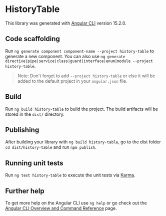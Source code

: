# HistoryTable

This library was generated with [Angular CLI](https://github.com/angular/angular-cli) version 15.2.0.

## Code scaffolding

Run `ng generate component component-name --project history-table` to generate a new component. You can also use `ng generate directive|pipe|service|class|guard|interface|enum|module --project history-table`.
> Note: Don't forget to add `--project history-table` or else it will be added to the default project in your `angular.json` file. 

## Build

Run `ng build history-table` to build the project. The build artifacts will be stored in the `dist/` directory.

## Publishing

After building your library with `ng build history-table`, go to the dist folder `cd dist/history-table` and run `npm publish`.

## Running unit tests

Run `ng test history-table` to execute the unit tests via [Karma](https://karma-runner.github.io).

## Further help

To get more help on the Angular CLI use `ng help` or go check out the [Angular CLI Overview and Command Reference](https://angular.io/cli) page.

